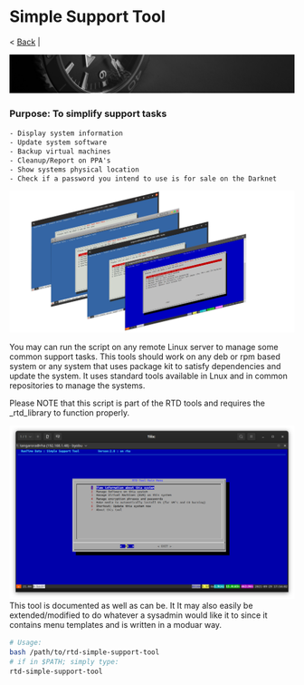 # Simple Support Tool
< [Back](https://github.com/vonschutter/RTD-Setup/blob/main/README.md) | 

![RTD Blind Install Media Header](Media_files/header-time.jpg "Executing the Script")

###	Purpose: To simplify support tasks 

	- Display system information 
	- Update system software
	- Backup virtual machines 
	- Cleanup/Report on PPA's
	- Show systems physical location 
	- Check if a password you intend to use is for sale on the Darknet

<kbd> ![RTD SSST](Media_files/0-amalgam.png "Main Window") </kbd>

You may can run the script on any remote Linux server to manage some common support tasks. This tools should work on any deb or rpm based system or any system that uses package kit to satisfy dependencies and update the system. It uses standard tools available in Lnux and in common repositories to manage the systems. 

Please NOTE that this script is part of the RTD tools and requires the _rtd_library to function properly. 

<kbd> ![RTD SSST](Media_files/1-main_menu.png "Main Window") </kbd>
This tool is documented as well as can be. It It may also easily be extended/modified to do whatever a sysadmin would like it to since it contains menu templates and is written in a moduar way. 

```bash
# Usage: 
bash /path/to/rtd-simple-support-tool
# if in $PATH; simply type:
rtd-simple-support-tool
```

